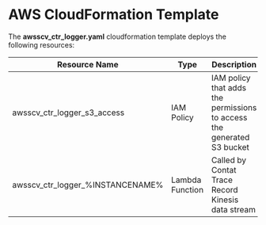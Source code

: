 # AWS CloudFormation Template
The **awsscv_ctr_logger.yaml** cloudformation template deploys the following resources:

Resource Name | Type | Description
------------ | ------------- | -------------
awsscv_ctr_logger_s3_access | IAM Policy | IAM policy that adds the permissions to access the generated S3 bucket
awsscv_ctr_logger_%INSTANCENAME% | Lambda Function | Called by Contat Trace Record Kinesis data stream
